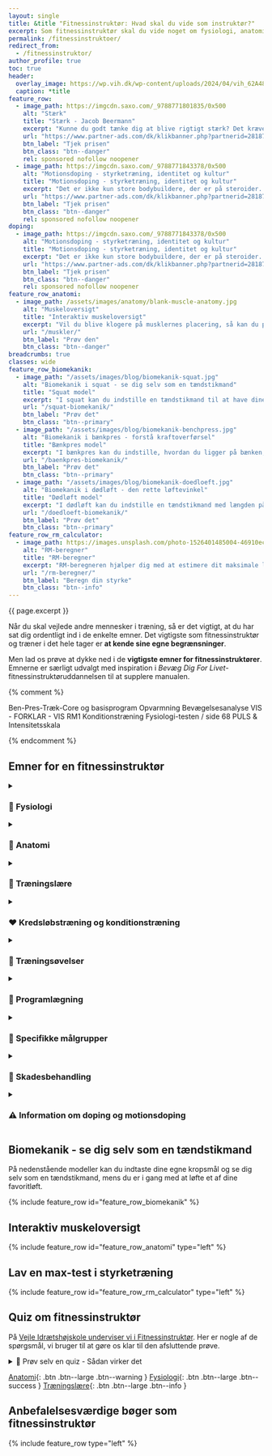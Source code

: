 ```yaml
---
layout: single
title: &title "Fitnessinstruktør: Hvad skal du vide som instruktør?"
excerpt: Som fitnessinstruktør skal du vide noget om fysiologi, anatomi, bevægelsesanalyse, øvelser, træningslære, kredsløbstræning, styrketræning, doping og træning af særlige målgrupper.
permalink: /fitnessinstruktoer/
redirect_from:
  - /fitnessinstruktor/
author_profile: true
toc: true
header:
  overlay_image: https://wp.vih.dk/wp-content/uploads/2024/04/vih_62A4833_web-1-2048x1366.jpg
  caption: *title
feature_row:
  - image_path: https://imgcdn.saxo.com/_9788771801835/0x500
    alt: "Stærk"
    title: "Stærk - Jacob Beermann"
    excerpt: "Kunne du godt tænke dig at blive rigtigt stærk? Det kræver den rette hjælp, og den kan du heldigvis få af Jacob Beermann med bogen \"Stærk\". Her får du en god og grundig introduktion til hvordan man styrketræner bedst."
    url: "https://www.partner-ads.com/dk/klikbanner.php?partnerid=28187&bannerid=43264&htmlurl=https://www.saxo.com/dk/staerk_jacob-beermann_haeftet_9788771801835"
    btn_label: "Tjek prisen"
    btn_class: "btn--danger"
    rel: sponsored nofollow noopener
  - image_path: https://imgcdn.saxo.com/_9788771843378/0x500
    alt: "Motionsdoping - styrketræning, identitet og kultur"
    title: "Motionsdoping - styrketræning, identitet og kultur"
    excerpt: "Det er ikke kun store bodybuildere, der er på steroider. Også helt almindelige unge mænd kombinerer styrke­træning i fitnesscentret med brug af doping."
    url: "https://www.partner-ads.com/dk/klikbanner.php?partnerid=28187&bannerid=43264&htmlurl=https://www.saxo.com/dk/motionsdoping_ask-vest-christiansen_haeftet_9788771843378"
    btn_label: "Tjek prisen"
    btn_class: "btn--danger"
    rel: sponsored nofollow noopener
doping:
  - image_path: https://imgcdn.saxo.com/_9788771843378/0x500
    alt: "Motionsdoping - styrketræning, identitet og kultur"
    title: "Motionsdoping - styrketræning, identitet og kultur"
    excerpt: "Det er ikke kun store bodybuildere, der er på steroider. Også helt almindelige unge mænd kombinerer styrke­træning i fitnesscentret med brug af doping."
    url: "https://www.partner-ads.com/dk/klikbanner.php?partnerid=28187&bannerid=43264&htmlurl=https://www.saxo.com/dk/motionsdoping_ask-vest-christiansen_haeftet_9788771843378"
    btn_label: "Tjek prisen"
    btn_class: "btn--danger"
    rel: sponsored nofollow noopener
feature_row_anatomi:
  - image_path: /assets/images/anatomy/blank-muscle-anatomy.jpg
    alt: "Muskeloversigt"
    title: "Interaktiv muskeloversigt"
    excerpt: "Vil du blive klogere på musklernes placering, så kan du prøve den interaktive muskeloversigt. Vi synes selv den er ret cool."
    url: "/muskler/"
    btn_label: "Prøv den"
    btn_class: "btn--danger"
breadcrumbs: true
classes: wide
feature_row_biomekanik:
  - image_path: "/assets/images/blog/biomekanik-squat.jpg"
    alt: "Biomekanik i squat - se dig selv som en tændstikmand"
    title: "Squat model"
    excerpt: "I squat kan du indstille en tændstikmand til at have dine kropsmål for: overkrop, lår og underben. Så kan du se, hvordan løftet alt andet lige vil se ud."
    url: "/squat-biomekanik/"
    btn_label: "Prøv det"
    btn_class: "btn--primary"
  - image_path: "/assets/images/blog/biomekanik-benchpress.jpg"
    alt: "Biomekanik i bænkpres - forstå kraftoverførsel"
    title: "Bænkpres model"
    excerpt: "I bænkpres kan du indstille, hvordan du ligger på bænken, og hvordan du gerne vil have stangens bane til at være. Gør det individuelt med din armlængde."
    url: "/baenkpres-biomekanik/"
    btn_label: "Prøv det"
    btn_class: "btn--primary"
  - image_path: "/assets/images/blog/biomekanik-doedloeft.jpg"
    alt: "Biomekanik i dødløft - den rette løftevinkel"
    title: "Dødløft model"
    excerpt: "I dødløft kan du indstille en tændstikmand med længden på din overkrop, lårben og underben. Se, hvordan et konventionelt dødløft alt andet lige vil se ud."
    url: "/doedloeft-biomekanik/"
    btn_label: "Prøv det"
    btn_class: "btn--primary"
feature_row_rm_calculator:
  - image_path: https://images.unsplash.com/photo-1526401485004-46910ecc8e51?ixlib=rb-1.2.1&auto=format&fit=crop&h=300&w=400&q=10
    alt: "RM-beregner"
    title: "RM-beregner"
    excerpt: "RM-beregneren hjælper dig med at estimere dit maksimale løft (1RM) baseret på din præstation i en given øvelse. Brug beregneren til at finde ud af, hvor meget du kan løfte i maksimal styrke, og tilpas din træning derefter."
    url: "/rm-beregner/"
    btn_label: "Beregn din styrke"
    btn_class: "btn--info"
---
```


{{ page.excerpt }}

Når du skal vejlede andre mennesker i træning, så er det vigtigt, at du har sat dig ordentligt ind i de enkelte emner. Det vigtigste som fitnessinstruktør og træner i det hele tager er **at kende sine egne begrænsninger**.

Men lad os prøve at dykke ned i de **vigtigste emner for fitnessinstruktører**. Emnerne er særligt udvalgt med inspiration i _Bevæg Dig For Livet_-fitnessinstruktøruddannelsen til at supplere manualen.

{% comment %}

Ben-Pres-Træk-Core og basisprogram
Opvarmning
Bevægelsesanalyse
VIS - FORKLAR - VIS
RM1
Konditionstræning
Fysiologi-testen / side 68
PULS & Intensitetsskala 

{% endcomment %}

## Emner for en fitnessinstruktør

<details markdown="1" class="faq">
  <summary><h3 id="fysiologi">🧬 Fysiologi</h3></summary>

Hvis du vil forstå, hvordan træning virker i kroppen, så er det godt at dykke ned i kroppens fysiologi.

Kroppen består af virkelig mange forskellige specialiserede celler. Alle levende organismer styres af overlevelsesmekanismer, som kan beskrives ved disse tre principper.

[Læs meget mere om fysiologi](/fysiologi/).
</details>

<details markdown="1" class="faq">
  <summary><h3 id="anatomi">🦴 Anatomi</h3></summary>

Anatomi er læren om hvordan de forskellige strukturer i kroppen er opbygget, hvordan de forskellige celler er opbygget, hvordan disse igen samler sig til væv, organer og systemer i kroppen. Her kan du læse mere om de forskellige grene i anatomien.

- [Grundlæggende anatomi](/anatomi/)
- [Muskler](/muskler/)
- [Knogler](/knogler/)
- [Led](/led/)
</details>

<details markdown="1" class="faq">
  <summary><h3 id="traeningslaere">📖 Træningslære</h3></summary>

Træningslære er læren om de forhold, der er afgørende for, hvorfor og hvordan man bør
træne i forskellige situationer. Træningslæren skal give retningslinjer for, hvordan man
kan påvirke og udvikle en motionists egenskaber i gunstig retning.

Det handler bl.a. om disse emner:

- Opvarmning
- Træning
- Stræk og cool-down

Se vores artikler om træningslære:

{% assign site_posts = site.posts | where: "tags", "træningslære" | sort: "date" %}

<div class="feature__wrapper">

{% if site_posts.size > 0 %}
  {% for post in site_posts limit: 8 %}
    {% include archive-single.html type="grid" %}
  {% endfor %}
{% endif %}

[Alt om træningslære](/traeningslaere/){: .btn .btn--success .btn--center }
</div>
</details>

<details markdown="1" class="faq">
  <summary><h3 id="konditionstraening">❤️ Kredsløbstræning og konditionstræning</h3></summary>

Konditionstræning har til formål at forbedre eller vedligeholde kroppens udholdenhed, dvs. organismens evne til at arbejde med relativ høj intensitet over længere tid. 

Træningen sigter imod at forbedre kredsløbet (hjertets evne til at pumpe blod rundt i kroppen, og dermed levere ilt og næringsstoffer til de arbejdende muskler), og musklernes evne til at arbejde over længere tid.

[Læs mere om konditionstræning og cardio](/kondition/){: .btn .btn--success .btn--center }
</details>

<details markdown="1" class="faq">
  <summary><h3 id="traeningsoevelser">💪 Træningsøvelser</h3></summary>

Jeg har samlet alle øvelserne, der bruges i forbindelse med Fitnessinstruktør. Det giver et samlet overblik over træningsøvelserne, som du skal kunne undervise i, når du gerne vil være Fitnessinstruktør.

[Se alle øvelserne til fitnessinstruktør](/fitnessinstruktoer/oevelser/).
</details>

<details markdown="1" class="faq">
  <summary><h3 id="programlaegning">📝 Programlægning</h3></summary>

Et program har til formål at strukturere træningen, således at den bliver målrettet.
Programmet skal være individuelt baseret, og tage højde for behov og ønsker samt træningstilstand. Programlægning er derfor et vigtigt redskab i tilrettelæggelse af træningen.

Læs vores artikler om programlægning:

{% assign site_posts = site.posts | where: "tags", "programlægning" | sort: "date" %}

<div class="feature__wrapper" markdown="1">

{% if site_posts.size > 0 %}
  {% for post in site_posts limit: 8 %}
    {% include archive-single.html type="grid" %}
  {% endfor %}
{% endif %}

[Alt om træningsplanlægning](/traeningsplanlaegning/){: .btn .btn--success .btn--center }

</div>
</details>

<details markdown="1" class="faq">
  <summary><h3 id="maalgrupper">🎯 Specifikke målgrupper</h3></summary>

Der findes blandt motionister en række specifikke målgrupper, som ofte kræver særlige hensyn i forbindelse med fitnesstræning. 

Generelt bør der for disse målgrupper foreligge en form for tilladelse fra læge, fysioterapeut eller andet sundhedspersonale inden træning iværksættes. 

Disse målgrupper er beskrevet i det følgende, og der er for hver målgruppe listet en række forhold, som der skal tages højde for.

Det er særligt med forskellige målgrupper, at du skal være utrolig opmærksom på at kende dine egne begrænsninger som fitnessinstruktør. Så sørg for at lave en god screening.

{% assign site_posts = site.posts | where: "tags", "målgruppe" | sort: "date" %}

<div class="feature__wrapper">

{% if site_posts.size > 0 %}
  {% for post in site_posts %}
    {% include archive-single.html type="grid" %}
  {% endfor %}
{% endif %}

</div>
</details>

<details markdown="1" class="faq">
  <summary><h3 id="skadesbehandling">🏥 Skadesbehandling</h3></summary>

{% assign site_posts = site.posts | where: "tags", "skader" | sort: "date" %}

<div class="feature__wrapper" markdown="1">

{% if site_posts.size > 0 %}
  {% for post in site_posts limit: 4 %}
    {% include archive-single.html type="grid" %}
  {% endfor %}
{% endif %}

[Mere om skader](/skader/){: .btn .btn--success .btn--center }

</div>
</details>

<details markdown="1" class="faq">
  <summary><h3 id="doping">⚠️ Information om doping og motionsdoping</h3></summary>

Doping foregår illegalt og som oftest i det skjulte, og derfor er det også sparsomt med kontrollerede, videnskabelige forsøg og artikler. Der findes uden tvivl enkeltpersoner med en stor medicinsk og praktisk viden om doping, men denne viden er bare ikke tilgængelig.

Doping er også blevet udbredt for motionsbrugere. Motionsdoping handler om, hvordan og hvorfor især unge mænd tager anabole steroider for at få større muskelmasse – og den eftertragtede muskuløse krop.

Du kan blive meget klogere om motionsdoping i denne rigtig gode bog om emnet:

{% include feature_row id="doping" type="left" %}

</details>

## Biomekanik - se dig selv som en tændstikmand

På nedenstående modeller kan du indtaste dine egne kropsmål og se dig selv som en tændstikmand, mens du er i gang med at løfte et af dine favoritløft.

{% include feature_row id="feature_row_biomekanik" %}

## Interaktiv muskeloversigt

{% include feature_row id="feature_row_anatomi" type="left" %}

## Lav en max-test i styrketræning

{% include feature_row id="feature_row_rm_calculator" type="left" %}

## Quiz om fitnessinstruktør

På [Vejle Idrætshøjskole underviser vi i Fitnessinstruktør](https://www.vih.dk/fag/fitnessinstruktoer/). Her er nogle af de spørgsmål, vi bruger til at gøre os klar til den afsluttende prøve.

<details markdown="1" class="faq">
  <summary>🤔 Prøv selv en quiz - Sådan virker det</summary>
De forskellige quiz om fitness er lavet på Quizizz.

{% include figure image_path="/assets/images/quizizz.jpg" alt="quizizz screenshot" caption="Sådan kan du prøve quizzen om de forskellige emner i fitnessinstruktør." %}

1. Klik på et link nedenunder.
2. Vælg "Preview" hvis du vil øve selv, og "Live Game", hvis I vil spille mod hinanden.
3. I vælger selv, om I vil have en Quizizz konto for at spille.
4. Svar på spørgsmålene.
</details>

[<i class="fas fa-bone"></i> Anatomi](https://quizizz.com/admin/quiz/5856b0c7aef9e6020e94438c){: .btn .btn--large .btn--warning }
[<i class="fas fa-heart-pulse"></i> Fysiologi](https://quizizz.com/admin/quiz/5b995e2702a076001910328f){: .btn .btn--large .btn--success }
[<i class="fas fa-dumbbell"></i> Træningslære](https://quizizz.com/admin/quiz/5dd7a9787ce184001b624109){: .btn .btn--large .btn--info }

## Anbefalelsesværdige bøger som fitnessinstruktør

{% include feature_row type="left" %}
